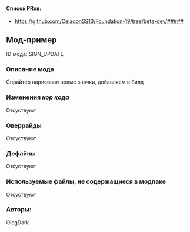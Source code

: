 

#### Список PRов:

- https://github.com/CeladonSS13/Foundation-19/tree/beta-dev/#####

## Мод-пример

ID мода: SIGN_UPDATE

### Описание мода

Спрайтер нарисовал новые значки, добавляем в билд

### Изменения *кор кода*

Отсуствуют

### Оверрайды

Отсуствуют

### Дефайны

Отсуствуют

### Используемые файлы, не содержащиеся в модпаке

Отсуствуют

### Авторы:

OlegDark
